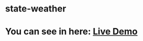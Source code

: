 # state-weather
# You can see in here: <a href="https://serene-travesseiro-28b9cd.netlify.app/">Live Demo</a>
